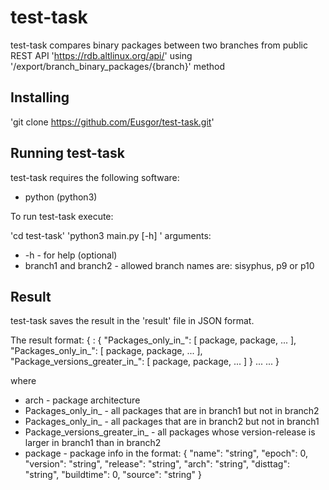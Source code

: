 # test-task

test-task compares binary packages between two branches from public REST API 'https://rdb.altlinux.org/api/' using '/export/branch_binary_packages/{branch}' method

## Installing

'git clone https://github.com/Eusgor/test-task.git'

## Running test-task

test-task requires the following software:
- python (python3)

To run test-task execute:

'cd test-task'
'python3 main.py [-h] <branch1> <branch2>'
arguments: 
- -h - for help (optional) 
- branch1 and branch2 - allowed branch names are: sisyphus, p9 or p10

## Result

test-task saves the result in the 'result' file in JSON format.

The result format:
{
    <arch>: {
        "Packages_only_in_<branch1>": [
            package,
            package,
            ...
        ],
        "Packages_only_in_<branch2>": [
            package,
            package,
            ...
        ],
        "Package_versions_greater_in_<branch1>": [
            package,
            package,
            ...
        ]
    }
    ...
    ...
}

where
- arch - package architecture
- Packages_only_in_<branch1> - all packages that are in branch1 but not in branch2
- Packages_only_in_<branch2> - all packages that are in branch2 but not in branch1
- Package_versions_greater_in_<branch1> - all packages whose version-release is larger in branch1 than in branch2
- package - package info in the format:
    {
      "name": "string",
      "epoch": 0,
      "version": "string",
      "release": "string",
      "arch": "string",
      "disttag": "string",
      "buildtime": 0,
      "source": "string"
    }

